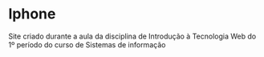 # Iphone
Site criado durante a aula da disciplina de Introdução à Tecnologia Web do 1º período do curso de Sistemas de informação
